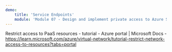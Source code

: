 ```yaml
---
demo:
    title: 'Service Endpoints'
    module: 'Module 07 - Design and implement private access to Azure Services'
---
```

Restrict access to PaaS resources - tutorial - Azure portal | Microsoft Docs - 
https://learn.microsoft.com/azure/virtual-network/tutorial-restrict-network-access-to-resources?tabs=portal

